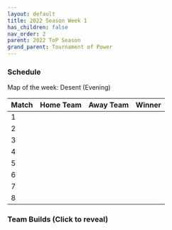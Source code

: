 ```yaml
---
layout: default
title: 2022 Season Week 1
has_children: false
nav_order: 2
parent: 2022 ToP Season
grand_parent: Tournament of Power
---
```


### Schedule

Map of the week: Desent (Evening)

| Match | Home Team | Away Team | Winner |
|:------|:----------|:----------|:-------|
| 1     |           |           |        |
| 2     |           |           |        |
| 3     |           |           |        |
| 4     |           |           |        |
| 5     |           |           |        |
| 6     |           |           |        |
| 7     |           |           |        |
| 8     |           |           |        |


### Team Builds (Click to reveal)

<div>
<iframe width="600" height="1000" scrolling="yes" src="https://docs.google.com/document/d/e/2PACX-1vRS_dliNwPAXjsVA9A7q3iezPNLCzLMhEDjgDL9KC2ZapmUsu2D7odpPlTtfBDd_iUXGuYXNRu3fwQR/pub?embedded=true%22%3E</iframe>
</div>
